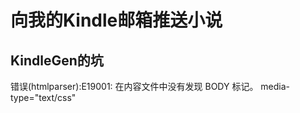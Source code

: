 # 向我的Kindle邮箱推送小说

## KindleGen的坑

错误(htmlparser):E19001: 在内容文件中没有发现 BODY 标记。
<item id="text" media-type="text/x-oeb1-document" href="index.html"></item> media-type="text/css"
